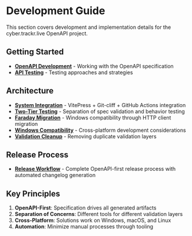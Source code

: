 # Development Guide

This section covers development and implementation details for the cyber.trackr.live OpenAPI project.

## Getting Started

- **[OpenAPI Development](./openapi-development.md)** - Working with the OpenAPI specification
- **[API Testing](./api-testing.md)** - Testing approaches and strategies

## Architecture

- **[System Integration](./architecture/system-integration.md)** - VitePress + Git-cliff + GitHub Actions integration
- **[Two-Tier Testing](./architecture/two-tier-testing.md)** - Separation of spec validation and behavior testing
- **[Faraday Migration](./architecture/faraday-migration.md)** - Windows compatibility through HTTP client migration
- **[Windows Compatibility](./architecture/windows-compatibility.md)** - Cross-platform development considerations
- **[Validation Cleanup](./architecture/validation-cleanup.md)** - Removing duplicate validation layers

## Release Process

- **[Release Workflow](./release-process.md)** - Complete OpenAPI-first release process with automated changelog generation

## Key Principles

1. **OpenAPI-First**: Specification drives all generated artifacts
2. **Separation of Concerns**: Different tools for different validation layers
3. **Cross-Platform**: Solutions work on Windows, macOS, and Linux
4. **Automation**: Minimize manual processes through tooling